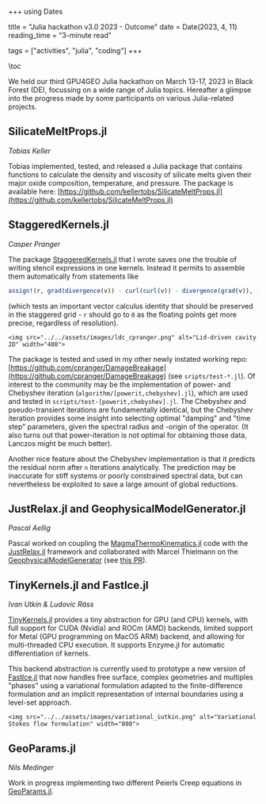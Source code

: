 +++
using Dates

title = "Julia hackathon v3.0 2023 - Outcome"
date = Date(2023, 4, 11)
reading_time = "3-minute read"

tags = ["activities", "julia", "coding"]
+++

\toc

We held our third GPU4GEO Julia hackathon on March 13-17, 2023 in Black Forest (DE), focussing on a wide range of Julia topics. Hereafter a glimpse into the progress made by some participants on various Julia-related projects.

## SilicateMeltProps.jl
*Tobias Keller*

Tobias implemented, tested, and released a Julia package that contains functions to calculate the density and viscosity of silicate melts given their major oxide composition, temperature, and pressure. The package is available here: [https://github.com/kellertobs/SilicateMeltProps.jl](https://github.com/kellertobs/SilicateMeltProps.jl)

## StaggeredKernels.jl
*Casper Pranger*

The package [StaggeredKernels.jl](https://github.com/cpranger/StaggeredKernels.jl) that I wrote saves one the trouble of writing stencil expressions in one kernels. Instead it permits to assemble them automatically from statements like
```julia
assign!(r, grad(divergence(v)) - curl(curl(v)) - divergence(grad(v)), ((1,1), (n_x, n_y))
```
(which tests an important vector calculus identity that should be preserved in the staggered grid - `r` should go to `0` as the floating points get more precise, regardless of resolution).

~~~
<img src="../../assets/images/ldc_cpranger.png" alt="Lid-driven cavity 2D" width="400">
~~~

The package is tested and used in my other newly instated working repo: [https://github.com/cpranger/DamageBreakage](https://github.com/cpranger/DamageBreakage) (see `sripts/test-*.jl`). Of interest to the community may be the implementation of power- and Chebyshev iteration (`algorithm/[powerit,chebyshev].jl`), which are used and tested in `scripts/test-[powerit,chebyshev].jl`. The Chebyshev and pseudo-transient iterations are fundamentally identical, but the Chebyshev iteration provides some insight into selecting optimal "damping" and "time step" parameters, given the spectral radius and -origin of the operator. (It also turns out that power-iteration is not optimal for obtaining those data, Lanczos might be much better).

Another nice feature about the Chebyshev implementation is that it predicts the residual norm after `n` iterations analytically. The prediction may be inaccurate for stiff systems or poorly constrained spectral data, but can nevertheless be exploited to save a large amount of global reductions.

## JustRelax.jl and GeophysicalModelGenerator.jl
*Pascal Aellig*

Pascal worked on coupling the [MagmaThermoKinematics.jl](https://github.com/boriskaus/MagmaThermoKinematics.jl) code with the [JustRelax.jl](https://github.com/PTsolvers/JustRelax.jl) framework and collaborated with Marcel Thielmann on the [GeophysicalModelGenerator](https://github.com/JuliaGeodynamics/GeophysicalModelGenerator.jl) (see [this PR](https://github.com/JuliaGeodynamics/GeophysicalModelGenerator.jl/commit/617f268c38b0c51e687658bf1490e9485fa09274)).

## TinyKernels.jl and FastIce.jl
*Ivan Utkin & Ludovic Räss*

[TinyKernels.jl](https://github.com/utkinis/TinyKernels.jl) provides a tiny abstraction for GPU (and CPU) kernels, with full support for CUDA (Nvidia) and ROCm (AMD) backends, limited support for Metal (GPU programming on MacOS ARM) backend, and allowing for multi-threaded CPU execution. It supports Enzyme.jl for automatic differentiation of kernels.

This backend abstraction is currently used to prototype a new version of [FastIce.jl](https://github.com/PTsolvers/FastIce.jl) that now handles free surface, complex geometries and multiples "phases" using a variational formulation adapted to the finite-difference formulation and an implicit representation of internal boundaries using a level-set approach.

~~~
<img src="../../assets/images/variational_iutkin.png" alt="Variational Stokes flow formulation" width="800">
~~~

## GeoParams.jl
*Nils Medinger*

Work in progress implementing two different Peierls Creep equations in [GeoParams.jl](https://github.com/JuliaGeodynamics/GeoParams.jl).
